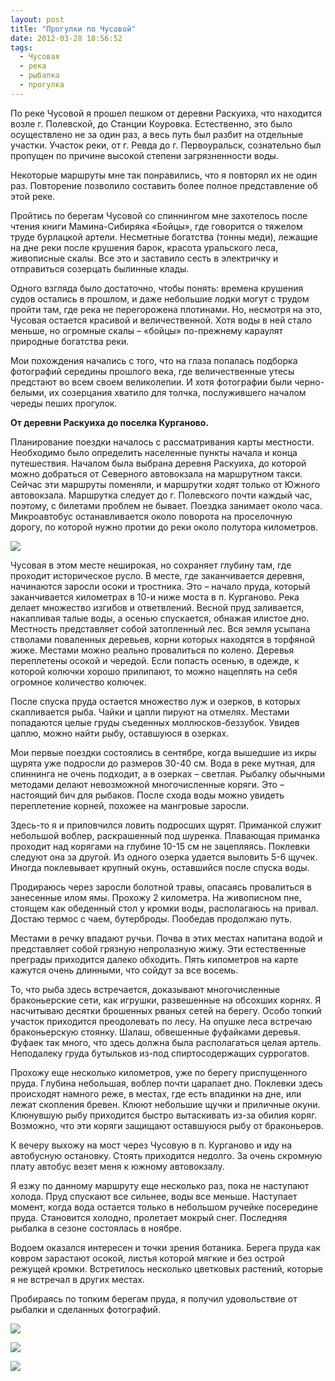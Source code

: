 ```yaml
---
layout: post
title: "Прогулки по Чусовой"
date: 2012-03-28 18:56:52
tags:
  - Чусовая
  - река
  - рыбалка
  - прогулка
---
```

По реке Чусовой я прошел пешком от деревни Раскуиха, что находится возле
г. Полевской, до Станции Коуровка. Естественно, это было осуществлено не
за один раз, а весь путь был разбит на отдельные участки. Участок реки,
от г. Ревда до г. Первоуральск, сознательно был пропущен по причине
высокой степени загрязненности воды.

Некоторые маршруты мне так понравились, что я повторял их не один раз.
Повторение позволило составить более полное представление об этой реке. 

Пройтись по берегам Чусовой со спиннингом мне захотелось после чтения
книги Мамина-Сибиряка «Бойцы», где говорится о тяжелом труде бурлацкой
артели. Несметные богатства (тонны меди), лежащие на дне реки после
крушения барок, красота уральского леса, живописные скалы. Все это и
заставило сесть в электричку и отправиться созерцать былинные клады.

Одного взгляда было достаточно, чтобы понять: времена крушения судов
остались в прошлом, и даже небольшие лодки могут с трудом пройти там,
где река не перегорожена плотинами. Но, несмотря на это, Чусовая
остается красивой и величественной. Хотя воды в ней стало меньше, но
огромные скалы – «бойцы» по-прежнему караулят природные богатства реки. 

Мои похождения начались с того, что на глаза попалась подборка
фотографий середины прошлого века, где величественные утесы предстают во
всем своем великолепии. И хотя фотографии были черно-белыми, их
созерцания хватило для толчка, послужившего началом череды пеших
прогулок.

**От деревни Раскуиха до поселка Курганово.**

Планирование поездки началось с рассматривания карты местности.
Необходимо было определить населенные пункты начала и конца путешествия.
Началом была выбрана деревня Раскуиха, до которой можно добраться от
Северного автовокзала на маршрутном такси. Сейчас эти маршруты поменяли,
и маршрутки ходят только от Южного автовокзала. Маршрутка следует до г.
Полевского почти каждый час, поэтому, с билетами проблем не бывает.
Поездка занимает около часа. Микроавтобус останавливается около поворота
на проселочную дорогу, по которой нужно протии до реки около полутора
километров.

![](http://fishingguru.ru/uploads/images/00/00/01/2012/03/28/71356c.jpg)

Чусовая в этом месте неширокая, но сохраняет глубину там, где проходит
историческое русло. В месте, где заканчивается деревня, начинаются
заросли осоки и тростника. Это – начало пруда, который заканчивается
километрах в 10-и ниже моста в п. Курганово. Река делает множество
изгибов и ответвлений. Весной пруд заливается, накапливая талые воды, а
осенью спускается, обнажая илистое дно. Местность представляет собой
затопленный лес. Вся земля усыпана стволами поваленных деревьев, корни
которых находятся в торфяной жиже. Местами можно реально провалиться по
колено. Деревья переплетены осокой и чередой. Если попасть осенью, в
одежде, к которой колючки хорошо прилипают, то можно нацеплять на себя
огромное количество колючек.

После спуска пруда остается множество луж и озерков, в которых
скапливается рыба. Чайки и цапли пируют на отмелях. Местами попадаются
целые груды съеденных моллюсков-беззубок. Увидев цаплю, можно найти
рыбу, оставшуюся в озерках.

Мои первые поездки состоялись в сентябре, когда вышедшие из икры щурята
уже подросли до размеров 30-40 см. Вода в реке мутная, для спиннинга не
очень подходит, а в озерках – светлая. Рыбалку обычными методами делают
невозможной многочисленные коряги. Это – настоящий бич для рыбаков.
После схода воды можно увидеть переплетение корней, похожее на мангровые
заросли.

Здесь-то я и приловчился ловить подросших щурят. Приманкой служит
небольшой воблер, раскрашенный под шуренка. Плавающая приманка проходит
над корягами на глубине 10-15 см не зацепляясь. Поклевки следуют она за
другой. Из одного озерка удается выловить 5-6 щучек. Иногда поклевывает
крупный окунь, оставшийся после спуска воды.

Продираюсь через заросли болотной травы, опасаясь провалиться в
занесенные илом ямы. Прохожу 2 километра. На живописном пне, стоящем как
обеденный стол у кромки воды, располагаюсь на привал. Достаю термос с
чаем, бутерброды. Пообедав продолжаю путь.

Местами в речку впадают ручьи. Почва в этих местах напитана водой и
представляет собой грязную непролазную жижу. Эти естественные преграды
приходится далеко обходить. Пять километров на карте кажутся очень
длинными, что сойдут за все восемь.

То, что рыба здесь встречается, доказывают многочисленные браконьерские
сети, как игрушки, развешенные на обсохших корнях. Я насчитываю десятки
брошенных рваных сетей на берегу. Особо топкий участок приходится
преодолевать по лесу. На опушке леса встречаю браконьерскую стоянку.
Шалаш, обвешенные фуфайками деревья. Фуфаек так много, что здесь должна
была располагаться целая артель. Неподалеку груда бутыльков из-под
спиртосодержащих суррогатов.

Прохожу еще несколько километров, уже по берегу приспущенного пруда.
Глубина небольшая, воблер почти царапает дно. Поклевки здесь происходят
намного реже, в местах, где есть впадинки на дне, или лежат скопления
бревен. Клюют небольшие щучки и приличные окуни. Клюнувшую рыбу
приходится быстро вытаскивать из-за обилия коряг. Возможно, что эти
коряги защищают оставшуюся рыбу от браконьеров.

К вечеру выхожу на мост через Чусовую в п. Курганово и иду на автобусную
остановку. Стоять приходится недолго. За очень скромную плату автобус
везет меня к южному автовокзалу.

Я езжу по данному маршруту еще несколько раз, пока не наступают холода.
Пруд спускают все сильнее, воды все меньше. Наступает момент, когда вода
остается только в небольшом ручейке посередине пруда. Становится
холодно, пролетает мокрый снег. Последняя рыбалка в сезоне состоялась в
ноябре.

Водоем оказался интересен и точки зрения ботаника. Берега пруда как
ковром зарастают осокой, листья которой мягкие и без острой режущей
кромки. Встретилось несколько цветковых растений, которые я не встречал
в других местах.

Пробираясь по топким берегам пруда, я получил удовольствие от рыбалки и
сделанных фотографий.

![](http://fishingguru.ru/uploads/images/00/00/01/2012/03/28/968adb.jpg)

![](http://fishingguru.ru/uploads/images/00/00/01/2012/03/28/536389.jpg)

![](http://fishingguru.ru/uploads/images/00/00/01/2012/03/28/23dbaa.jpg)

